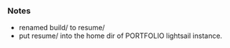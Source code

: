 ### Notes
* renamed build/ to resume/
* put resume/ into the home dir of PORTFOLIO lightsail instance.
